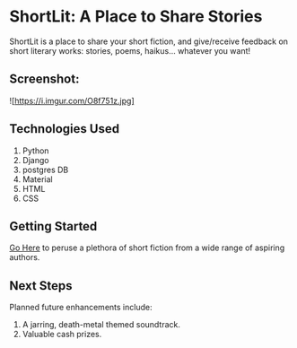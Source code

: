 # ShortLit: A Place to Share Stories
ShortLit is a place to share your short fiction, and give/receive feedback on short literary works: stories, poems, haikus… whatever you want!

## Screenshot:
![https://i.imgur.com/O8f751z.jpg]


## Technologies Used
1. Python
2. Django
3. postgres DB
1. Material
2. HTML
1. CSS  

## Getting Started
 [Go Here](https://git.generalassemb.ly/SEI-CC/SEIR-10-26-20/blob/master/work/w08b/d2/01-02-uploading-images-django/uploading-images-django.md) to peruse a plethora of short fiction from a wide range of aspiring authors. 

## Next Steps
Planned future enhancements include:
1. A jarring, death-metal themed soundtrack.
2. Valuable cash prizes.